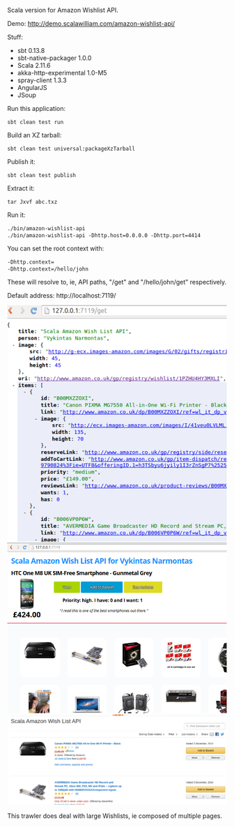 Scala version for Amazon Wishlist API.

Demo:
http://demo.scalawilliam.com/amazon-wishlist-api/

Stuff:
* sbt 0.13.8
* sbt-native-packager 1.0.0
* Scala 2.11.6
* akka-http-experimental 1.0-M5
* spray-client 1.3.3
* AngularJS
* JSoup

Run this application:

```
sbt clean test run
```

Build an XZ tarball:
```
sbt clean test universal:packageXzTarball
```

Publish it:
```
sbt clean test publish
```

Extract it:
```
tar Jxvf abc.txz
```

Run it:
```
./bin/amazon-wishlist-api
./bin/amazon-wishlist-api -Dhttp.host=0.0.0.0 -Dhttp.port=4414
```

You can set the root context with:
```
-Dhttp.context=
-Dhttp.context=/hello/john
```
These will resolve to, ie, API paths, "/get" and "/hello/john/get" respectively.

Default address: http://localhost:7119/

![Example JSON response](json.png)
![Example AngularJS UI](screenshot.png)
![Source Wishlist example](amazon.png)

This trawler does deal with large Wishlists, ie composed of multiple pages.
